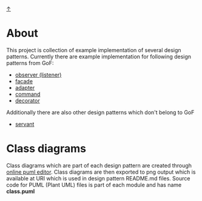 [&#8593;](../README.md)

# About

This project is collection of example implementation of several design patterns.
Currently there are example implementation for following design patterns from GoF:

- [observer (listener)](dpobserver/README.md)
- [facade](dpfacade/README.md)
- [adapter](dpadapter/README.md)
- [command](dpcommand/README.md)
- [decorator](dpdecorator/README.md)

Additionally there are also other design patterns which don't belong to GoF

- [servant](dpservant/README.md)

# Class diagrams
Class diagrams which are part of each design pattern are created through [online puml editor](https://www.planttext.com/).
Class diagrams are then exported to png output which is available at URI which is used in design pattern README.md
 files. Source code for PUML (Plant UML) files is part of each module and has name __class.puml__